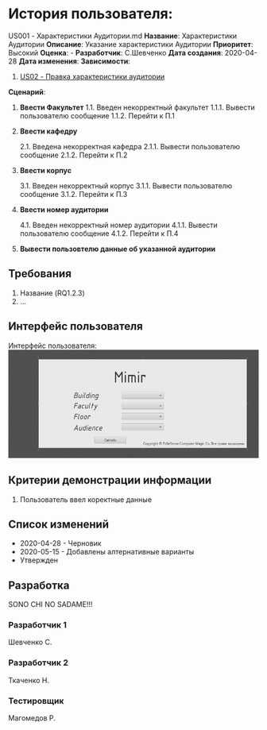 # История пользователя: 
US001 - Характеристики Аудитории.md
**Название**: Характеристики Аудитории
**Описание**: Указание характеристики Аудитории
**Приоритет**: Высокий
**Оценка**: -
**Разработчик**: С.Шевченко
**Дата создания**: 2020-04-28
**Дата изменения**: 
**Зависимости**:

1. [US02 - Правка характеристики аудитории](US02.md)

**Сценарий**:

1. **Ввести Факультет**
    1.1. Введен некорректный факультет
        1.1.1. Вывести пользователю сообщение
        1.1.2. Перейти к П.1
    
2. **Ввести кафедру**

    2.1. Введена некорректная кафедра
        2.1.1. Вывести пользователю сообщение
        2.1.2. Перейти к П.2

3. **Ввести корпус**

    3.1. Введен некорректный корпус
        3.1.1. Вывести пользователю сообщение
        3.1.2. Перейти к П.3

4. **Ввести номер аудитории**

    4.1. Введен некорректный номер аудитории
        4.1.1. Вывести пользователю сообщение
        4.1.2. Перейти к П.4

5. **Вывести пользовтелю данные об указанной аудитории**

## Требования
1. Название (RQ1.2.3)
2. ...

## Интерфейс пользователя
Интерфейс пользователя:
![Основное окно](https://github.com/FiddleStoneComputerMagics/Project_Mimir/blob/master/Interface_Demo.jpg)

## Критерии демонстрации информации
1. Пользователь ввел коректные данные

## Список изменений
- 2020-04-28 - Черновик
- 2020-05-15 - Добавлены алтернативные варианты
- Утвержден

## Разработка
SONO CHI NO SADAME!!!

### Разработчик 1
Шевченко С.
### Разработчик 2
Ткаченко Н.
### Тестировщик
Магомедов Р.
